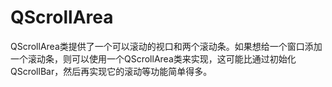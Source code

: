 # QScrollArea

QScrollArea类提供了一个可以滚动的视口和两个滚动条。如果想给一个窗口添加一个滚动条，则可以使用一个QScrollArea类来实现，这可能比通过初始化QScrollBar，然后再实现它的滚动等功能简单得多。